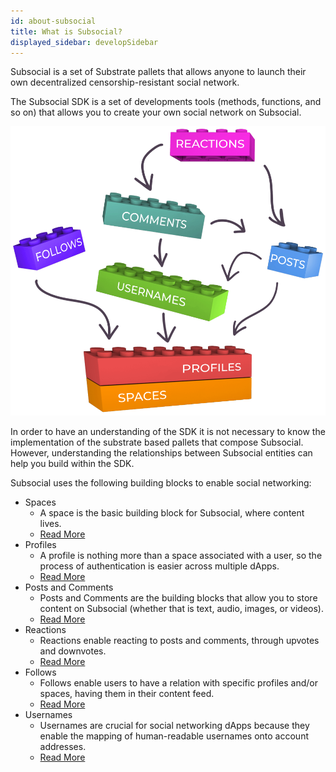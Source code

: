 ```yaml
---
id: about-subsocial
title: What is Subsocial?
displayed_sidebar: developSidebar
---
```


<head>
  <title>About Subsocial - A brief introduction about the Web3 Social Protocol.</title>
</head>

Subsocial is a set of Substrate pallets that allows anyone to launch their own decentralized censorship-resistant social network.

The Subsocial SDK is a set of developments tools (methods, functions, and so on) that allows you to create your own social network on Subsocial.

![Space-Post-Reaction](../../static/img/entities.png)

In order to have an understanding of the SDK it is not necessary to know the implementation of the substrate based pallets that compose Subsocial. However, understanding the relationships between Subsocial entities can help you build within the SDK.

Subsocial uses the following building blocks to enable social networking:

- Spaces
  - A space is the basic building block for Subsocial, where content lives. 
  - [Read More](/docs/develop/concepts/spaces)
- Profiles
  - A profile is nothing more than a space associated with a user, so the process of authentication is easier across multiple dApps.
  - [Read More](/docs/develop/concepts/profiles)
- Posts and Comments
  - Posts and Comments are the building blocks that allow you to store content on Subsocial (whether that is text, audio, images, or videos).
  - [Read More](/docs/develop/concepts/postsAndComments)
- Reactions
  - Reactions enable reacting to posts and comments, through upvotes and downvotes.
  - [Read More](/docs/develop/concepts/reactions)
- Follows
  - Follows enable users to have a relation with specific profiles and/or spaces, having them in their content feed.
  - [Read More](/docs/develop/concepts/follows)
- Usernames
  - Usernames are crucial for social networking dApps because they enable the mapping of human-readable usernames onto account addresses.
  - [Read More](/docs/develop/concepts/usernames)
